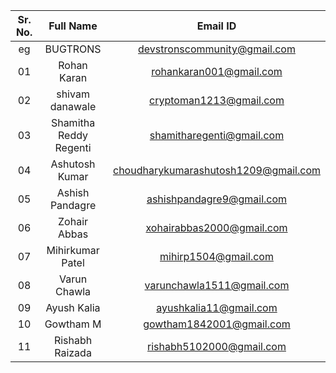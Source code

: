 | Sr. No. | Full Name | Email ID |
| :--: | :--: | :--: |
| eg | BUGTRONS | devstronscommunity@gmail.com |
| 01 | Rohan Karan | rohankaran001@gmail.com |
| 02 | shivam danawale | cryptoman1213@gmail.com |
| 03 | Shamitha Reddy Regenti | shamitharegenti@gmail.com |
| 04 | Ashutosh Kumar | choudharykumarashutosh1209@gmail.com |
| 05 | Ashish Pandagre | ashishpandagre9@gmail.com |
| 06 | Zohair Abbas | xohairabbas2000@gmail.com |
| 07 | Mihirkumar Patel | mihirp1504@gmail.com |
| 08 | Varun Chawla | varunchawla1511@gmail.com |
| 09 | Ayush Kalia | ayushkalia11@gmail.com |
| 10 | Gowtham M   | gowtham1842001@gmail.com |
| 11 | Rishabh Raizada | rishabh5102000@gmail.com |